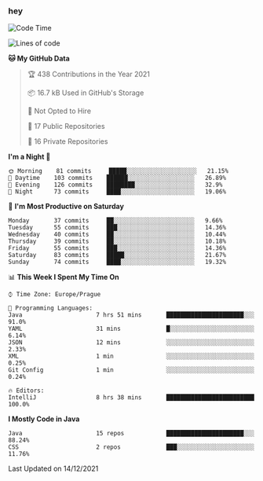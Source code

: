 ### hey

<!--START_SECTION:waka-->
![Code Time](http://img.shields.io/badge/Code%20Time-450%20hrs%2029%20mins-blue)

![Lines of code](https://img.shields.io/badge/From%20Hello%20World%20I%27ve%20Written-100%20Thousand%20lines%20of%20code-blue)

**🐱 My GitHub Data** 

> 🏆 438 Contributions in the Year 2021
 > 
> 📦 16.7 kB Used in GitHub's Storage 
 > 
> 🚫 Not Opted to Hire
 > 
> 📜 17 Public Repositories 
 > 
> 🔑 16 Private Repositories  
 > 
**I'm a Night 🦉** 

```text
🌞 Morning    81 commits     █████░░░░░░░░░░░░░░░░░░░░   21.15% 
🌆 Daytime    103 commits    ██████░░░░░░░░░░░░░░░░░░░   26.89% 
🌃 Evening    126 commits    ████████░░░░░░░░░░░░░░░░░   32.9% 
🌙 Night      73 commits     ████░░░░░░░░░░░░░░░░░░░░░   19.06%

```
📅 **I'm Most Productive on Saturday** 

```text
Monday       37 commits     ██░░░░░░░░░░░░░░░░░░░░░░░   9.66% 
Tuesday      55 commits     ███░░░░░░░░░░░░░░░░░░░░░░   14.36% 
Wednesday    40 commits     ██░░░░░░░░░░░░░░░░░░░░░░░   10.44% 
Thursday     39 commits     ██░░░░░░░░░░░░░░░░░░░░░░░   10.18% 
Friday       55 commits     ███░░░░░░░░░░░░░░░░░░░░░░   14.36% 
Saturday     83 commits     █████░░░░░░░░░░░░░░░░░░░░   21.67% 
Sunday       74 commits     ████░░░░░░░░░░░░░░░░░░░░░   19.32%

```


📊 **This Week I Spent My Time On** 

```text
⌚︎ Time Zone: Europe/Prague

💬 Programming Languages: 
Java                     7 hrs 51 mins       ██████████████████████░░░   91.0% 
YAML                     31 mins             █░░░░░░░░░░░░░░░░░░░░░░░░   6.14% 
JSON                     12 mins             ░░░░░░░░░░░░░░░░░░░░░░░░░   2.33% 
XML                      1 min               ░░░░░░░░░░░░░░░░░░░░░░░░░   0.25% 
Git Config               1 min               ░░░░░░░░░░░░░░░░░░░░░░░░░   0.24%

🔥 Editors: 
IntelliJ                 8 hrs 38 mins       █████████████████████████   100.0%

```

**I Mostly Code in Java** 

```text
Java                     15 repos            ██████████████████████░░░   88.24% 
CSS                      2 repos             ███░░░░░░░░░░░░░░░░░░░░░░   11.76%

```



 Last Updated on 14/12/2021
<!--END_SECTION:waka-->
